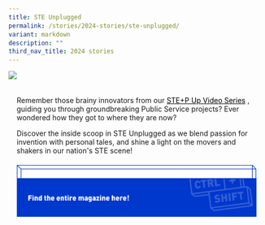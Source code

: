 ```yaml
---
title: STE Unplugged
permalink: /stories/2024-stories/ste-unplugged/
variant: markdown
description: ""
third_nav_title: 2024 stories
---
```

<style>

.mainContainer {
	margin: 16px;
	display: flex;
	position: relative;
	flex-direction: column;
	}
	
	.contentText{
		padding-bottom:32px;
	}
	
	.catBtn {
	border: 0;
	background-color: transparent;
	display: flex;
	flex-wrap: wrap;
	width: 100%;
	max-width: 800px;
	}
	
	.divWrapper {
	width: 100%;
	max-width: 786px;
	height: 100%;
	max-height: 124px;
	display: flex;
	flex-wrap: wrap;
	}
	
	.frontDiv {
	transition: 0.1s linear;
	height: auto;
	max-height: 124px;
	width: 100%;
	}
	
	.imgFront,
	.imgBack {
	height: 100%;
	width: 100%;
	}
	
	.backDiv {
	position: absolute;
	z-index: -1;
	left: 0px;
	bottom:20px;
	transition: 0.1s ease-in-out;
	width: 100%;
	max-width: 800px;
	height: auto;
	max-height: 135px;
	}
	
	.catBtn:active .frontDiv {
	transform: translate(14px, 14px);
	}
	
	.catBtn:active .backDiv {
	opacity: 0;
	}
	
	.desktopBtn {
	display: flex;
	}
	
	.mobileBtn {
	display: none;
	}
	
@media screen and (max-width:1280px) {
	.divWrapper{
	max-width: 59vw;
	}
}

@media screen and (max-width:860px) {
	.catBtn:active .frontDiv {
	transform: translate(10px, 10px);
	}
	
	.divWrapper{
	max-width: 88vw;
	}
}
	
@media screen and (max-width:500px) {
	
	.desktopBtn {
	display: none;
	}
	
	.mobileBtn {
	display: flex;
	}
	
	.divWrapper{
	max-width: 79vw;
	}
	
	.imgBack{
	max-height: 110px;
	}
}
	
@media screen and (max-width:375px) {
	
	.divWrapper{
	max-width: 77vw;
	}
}
	
a[href$=".pdf"]:before,
	a[target="_blank"]:after{
	display:none;
	}
	
	a[href$=".pdf"]{
	margin:0;
	}
	
	a.storiesLink{
	color:black!important;
	}
</style>
![](/images/stories/2024%20Stories%20%20%20STE%20Unplugged/CtrlShift_Editorial_Theme1_CoverImage_Website.jpg)

<div class="mainContainer">
	<div class="contentText">
		<p>Remember those brainy innovators from our <a class="storiesLink" target="_blank" href="https://www.ctrlshift.gov.sg/explore/video-series/">STE+P Up Video Series</a> , guiding you through groundbreaking Public Service projects? Ever wondered how they got to where they are now?</p>
		<p>Discover the inside scoop in STE Unplugged as we blend passion for invention with personal tales, and shine a light on the movers and shakers in our nation's STE scene!</p>
	</div>
	<a target="_blank" href="https://drive.google.com/file/d/13b78TCtd\_C0r-C2mMEvjGv3E7J8SB6jZ/view" class="catBtn desktopBtn">
		<div class="divWrapper">
			<div class="frontDiv">
				<img src="/images/Editorial%20Template/CTA_Btn_X2.png" class="imgFront">
			</div>
			<div class="backDiv">
				<img src="/images/Editorial%20Template/CTA_Vector.png" class="imgBack">
			</div>
		</div>
	</a>
	<a target="_blank" href="https://drive.google.com/file/d/13b78TCtd\_C0r-C2mMEvjGv3E7J8SB6jZ/view" class="catBtn mobileBtn">
		<div class="divWrapper">
			<div class="frontDiv">
				<img src="/images/Editorial%20Template/cta_btn_mobile_x2.png" class="imgFront">
			</div>
			<div class="backDiv">
				<img src="/images/Editorial%20Template/cta_vector_mobile_x2.png" class="imgBack">
			</div>
		</div>
	</a>
</div>